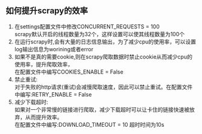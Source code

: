 ## 如何提升scrapy的效率  
1. 在settings配置文件中修改CONCURRENT_REQUESTS = 100  
scrapy默认开启的线程数量为32个，这样设置可以使其线程数量为100个
2. 在运行scrapy时,会有大量的日志信息输出，为了减少cpu的使用率，可以设置log输出信息为worining或者error  
3. 如果不是真的需要cookie,则在scrapy爬取数据时禁止cookie从而减少cpu的使用率，提升爬取效率，  
在配置文件中编写COOKIES_ENABLE = False
4. 禁止重试:  
对于失败的http请求(重试)会减慢爬取速度，因此可以禁止重试。在配置文件中编写:RETRY_ENABLE = False  
5. 减少下载超时:  
如果对一个非常慢的链接进行爬取，减少下载超时可以让卡住的链接快速被放弃，从而提升效率。  
在配置文件中编写:DOWNLOAD_TIMEOUT = 10 超时时间为10s